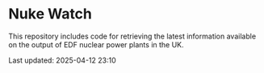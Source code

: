 # Nuke Watch

This repository includes code for retrieving the latest information available on the output of EDF nuclear power plants in the UK.

Last updated: 2025-04-12 23:10